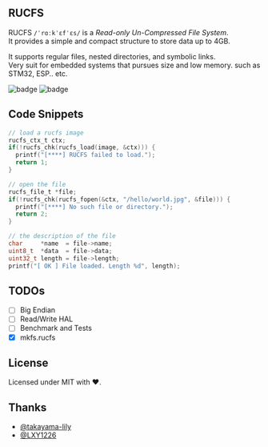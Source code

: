 ## RUCFS
RUCFS `/ˈrɑːkˈɛfˈɛs/` is a _Read-only Un-Compressed File System_.  
It provides a simple and compact structure to store data up to 4GB.

It supports regular files, nested directories, and symbolic links.  
Very suit for embedded systems that pursues size and low memory. such as STM32, ESP.. etc.

![badge](https://img.shields.io/badge/RUCFS-1.0-lightgrey) ![badge](https://img.shields.io/badge/License-MIT-blue)

## Code Snippets
```c
// load a rucfs image
rucfs_ctx_t ctx;
if(!rucfs_chk(rucfs_load(image, &ctx))) {
  printf("[****] RUCFS failed to load.");
  return 1;
}

// open the file
rucfs_file_t *file;
if(!rucfs_chk(rucfs_fopen(&ctx, "/hello/world.jpg", &file))) {
  printf("[****] No such file or directory.");
  return 2;
}

// the description of the file
char     *name  = file->name;
uint8_t  *data  = file->data;
uint32_t length = file->length;
printf("[ OK ] File loaded. Length %d", length);
```

## TODOs
- [ ] Big Endian
- [ ] Read/Write HAL
- [ ] Benchmark and Tests
- [x] mkfs.rucfs

## License
Licensed under MIT with ❤.

## Thanks
- [@takayama-lily](https://github.com/takayama-lily)
- [@LXY1226](https://github.com/LXY1226)
